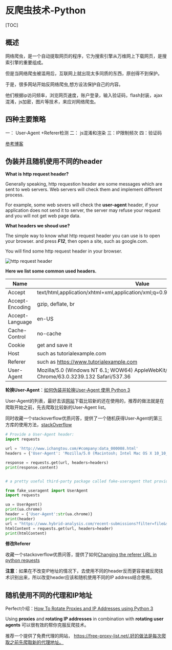 # 反爬虫技术-Python

[TOC]

## 概述

网络爬虫，是一个自动提取网页的程序，它为搜索引擎从万维网上下载网页，是搜索引擎的重要组成。

但是当网络爬虫被滥用后，互联网上就出现太多同质的东西，原创得不到保护。

于是，很多网站开始反网络爬虫,想方设法保护自己的内容。

他们根据ip访问频率，浏览网页速度，账户登录，输入验证码，flash封装，ajax混淆，js加密，图片等技术，来应对网络爬虫。

## 四种主要策略

一： User-Agent +Referer检测
二： js混淆和渲染
三：IP限制频次
四：验证码

[参考博客](https://www.cnblogs.com/xiao-apple36/p/8746730.html)

## 伪装并且随机使用不同的header

**What is http request header?**

Generally speaking, http requestion header are some messages which  are sent to web servers. Web servers will check them and implement  different process.

For example, some web severs will check the **user-agent** header, if your application does not send it to server, the server may refuse your request and you will not get web page data.

**What headers we shoud use?**

The simple way to know what http request header you can use is to open your browser. and press ***F12***, then open a site, such as google.com.

You will find some http request header in your browser.

![http request header](https://www.tutorialexample.com/wp-content/uploads/2019/07/http-request-header.png)

**Here we list some common used headers.**

| Name            | Value                                                        |
| --------------- | ------------------------------------------------------------ |
| Accept          | text/html,application/xhtml+xml,application/xml;q=0.9,image/webp,image/apng,*/*;q=0.8 |
| Accept-Encoding | gzip, deflate, br                                            |
| Accept-Language | en-US                                                        |
| Cache-Control   | no-cache                                                     |
| Cookie          | get and save it                                              |
| Host            | such as tutorialexample.com                                  |
| Referer         | such as https://www.tutorialexample.com                      |
| User-Agent      | Mozilla/5.0 (Windows NT 6.1; WOW64) AppleWebKit/537.36 (KHTML, like Gecko) Chrome/63.0.3239.132 Safari/537.36 |

**轮换User-Agent**：[如何伪装并轮换User-Agent 使用 Python 3](https://www.scrapehero.com/how-to-fake-and-rotate-user-agents-using-python-3/)

User-Agent的列表，最好去该[网站](https://developers.whatismybrowser.com/useragents/explore/)下载比较新的还在使用的，推荐的做法就是在爬取开始之前，先去爬取比较新的User-Agent list。

同时收藏一个stackoverflow优质问答，提供了一个随机获得User-Agent的第三方库的使用方法，[stackOverflow](https://stackoverflow.com/questions/27652543/how-to-use-python-requests-to-fake-a-browser-visit)

```python
# Provide a User-Agent header:
import requests

url = 'http://www.ichangtou.com/#company:data_000008.html'
headers = {'User-Agent': 'Mozilla/5.0 (Macintosh; Intel Mac OS X 10_10_1) AppleWebKit/537.36 (KHTML, like Gecko) Chrome/39.0.2171.95 Safari/537.36'}

response = requests.get(url, headers=headers)
print(response.content)


# a pretty useful third-party package called fake-useragent that provides a nice abstraction layer over user agents:

from fake_useragent import UserAgent
import requests

ua = UserAgent()
print(ua.chrome)
header = {'User-Agent':str(ua.chrome)}
print(header)
url = "https://www.hybrid-analysis.com/recent-submissions?filter=file&sort=^timestamp"
htmlContent = requests.get(url, headers=header)
print(htmlContent)
```

**修改Referer**

收藏一个stackoverflow优质问答，提供了如何[Changing the referer URL in python requests](https://stackoverflow.com/questions/20837786/changing-the-referer-url-in-python-requests)



**注意**：如果在不改变IP地址的情况下，去使用不同的header反而更容易被反爬技术识别出来，所以改变header应该和随机使用不同的IP address结合使用。

## 随机使用不同的代理和IP地址

Perfect介绍：[How To Rotate Proxies and IP Addresses using Python 3](https://www.scrapehero.com/how-to-rotate-proxies-and-ip-addresses-using-python-3/)

Using **proxies** and **rotating IP addresses** in combination with **rotating user agents** 可以很有效的帮你克服反爬技术。

推荐一个提供了免费代理的网站， https://free-proxy-list.net/.好的做法是每次爬取之前先爬取新的代理地址。